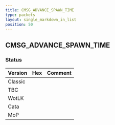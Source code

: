 ```yaml
---
title: CMSG_ADVANCE_SPAWN_TIME
type: packets
layout: single_markdown_in_list
position: 50
---
```


## CMSG_ADVANCE_SPAWN_TIME

### Status

Version | Hex | Comment
---------- | ---------- | ---------- 
Classic |  |  
TBC |  |  
WotLK |  |  
Cata |  |  
MoP |  |  